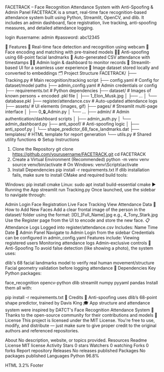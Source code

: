 FACETRACK – Face Recognition Attendance System with Anti-Spoofing & Admin Panel
FACETRACK is a smart, real-time face recognition-based attendance system built using Python, Streamlit, OpenCV, and dlib. It includes an admin dashboard, face registration, live tracking, anti-spoofing measures, and detailed attendance logging.

login #username: admin #password: abc12345

🚀 Features
🎥 Real-time face detection and recognition using webcam
🧠 Face encoding and matching with pre-trained models
🙅‍♀️ Anti-spoofing using 68-point facial landmarks
🧾 Auto-generated CSV attendance with timestamps
🧑‍💼 Admin login & dashboard to monitor records
📄 Streamlit-based UI for a seamless user experience
📸 Image dataset stored locally and converted to embeddings
🗂️ Project Structure
FACETRACK/
├── Tracking.py                  # Main recognition/tracking script
├── config.yaml                 # Config for dataset/model paths
├── admin_config.yaml           # Admin credentials or config
├── requirements.txt            # Python dependencies
├── dataset/                    # Images of known persons + encoded .pkl file
│   ├── 1_Elon_Musk.jpg
│   ├── ...
│   └── database.pkl
├── register/attendance.csv     # Auto-updated attendance logs
├── assets/                     # UI elements (images, gif)
├── pages/                      # Streamlit multi-page interface
│   ├── 0_🔒_Admin.py
│   └── ...
├── admin/                      # Admin authentication/dashboard scripts
│   ├── admin_auth.py
│   └── admin_dashboard.py
├── anti_spoof/                 # Anti-spoofing logic
│   ├── anti_spoof.py
│   └── shape_predictor_68_face_landmarks.dat
├── templates/                  # HTML template for report generation
└── utils.py                    # Shared utility functions
⚙️ Setup Instructions
1. Clone the Repository
git clone https://github.com/yourusername/FACETRACK.git
cd FACETRACK
2. Create a Virtual Environment (Recommended)
python -m venv venv
source venv/bin/activate       # On Windows: venv\Scripts\activate
3. Install Dependencies
pip install -r requirements.txt
If dlib installation fails, make sure to install CMake and required build tools:

Windows: pip install cmake
Linux: sudo apt install build-essential cmake
▶️ Running the App
streamlit run Tracking.py
Once launched, use the sidebar to navigate through:

Admin Login
Face Registration
Live Face Tracking
View Attendance Data
👤 How to Add New Faces
Add a clear frontal image of the person in the dataset/ folder using the format:
[ID]_[Full_Name].jpg
e.g., 4_Tony_Stark.jpg
Use the Register page from the UI to encode and store the new face.
📋 Attendance Logs
Logged into register/attendance.csv
Includes:
Name
Time
Date
🔐 Admin Panel
Navigate to Admin Login from the sidebar
Credentials can be configured in admin_config.yaml
Features include:
Viewing registered users
Monitoring attendance logs
Admin-exclusive controls
🧠 Anti-Spoofing
To avoid false detection (like showing a photo), the system uses:

dlib's 68 facial landmarks model to verify real human movement/structure
Facial geometry validation before logging attendance
📄 Dependencies
Key Python packages:

face_recognition
opencv-python
dlib
streamlit
numpy
pyyaml
pandas
Install them all with:

pip install -r requirements.txt
🙏 Credits
📍 Anti-spoofing uses dlib’s 68-point shape predictor, trained by Davis King
🎓 App structure and attendance system were inspired by DATCT's Face Recognition Attendance System
🙌 Thanks to the open-source community for their contributions and models
📜 License
This project is licensed under the MIT License. You're free to use, modify, and distribute — just make sure to give proper credit to the original authors and referenced repositories.

About
No description, website, or topics provided.
Resources
 Readme
License
 MIT license
 Activity
Stars
 0 stars
Watchers
 0 watching
Forks
 0 forks
Report repository
Releases
No releases published
Packages
No packages published
Languages
Python
96.8%
 
HTML
3.2%
Footer
